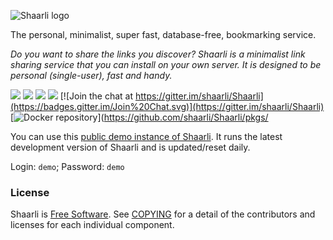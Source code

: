 ![Shaarli logo](doc/md/images/doc-logo.png)

The personal, minimalist, super fast, database-free, bookmarking service.

_Do you want to share the links you discover?_
_Shaarli is a minimalist link sharing service that you can install on your own server._
_It is designed to be personal (single-user), fast and handy._

[![](https://img.shields.io/badge/release-v0.15.0-blue.svg)](https://github.com/shaarli/Shaarli/releases/tag/v0.15.0)
[![](https://img.shields.io/badge/master-v0.15.x-blue.svg)](https://github.com/shaarli/Shaarli)
[![](https://github.com/shaarli/Shaarli/actions/workflows/ci.yml/badge.svg)](https://github.com/shaarli/Shaarli/actions)
[![](https://github.com/shaarli/Shaarli/actions/workflows/trivy-release.yml/badge.svg)](https://github.com/shaarli/Shaarli/actions)
[![Join the chat at https://gitter.im/shaarli/Shaarli](https://badges.gitter.im/Join%20Chat.svg)](https://gitter.im/shaarli/Shaarli)
[![Docker repository](https://img.shields.io/docker/pulls/shaarli/shaarli.svg)](https://github.com/shaarli/Shaarli/pkgs/

You can use this [public demo instance of Shaarli](https://demo.shaarli.org).
It runs the latest development version of Shaarli and is updated/reset daily.

Login: `demo`; Password: `demo`

### License

Shaarli is [Free Software](http://en.wikipedia.org/wiki/Free_software). See [COPYING](COPYING) for a detail of the contributors and licenses for each individual component.
